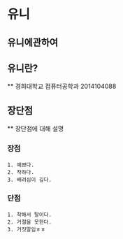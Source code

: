 유니
=====================
유니에관하여
---------------------
## 유니란?
** 경희대학교 컴퓨터공학과 2014104088

## 장단점
** 장단점에 대해 설명

### 장점
	1. 예쁘다.
	2. 착하다.
	3. 배려심이 깊다.

### 단점
	1. 착해서 탈이다.
	2. 거절을 못한다.
	3. 거짓말임ㅎㅎ
	
